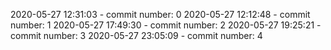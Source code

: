 2020-05-27 12:31:03 - commit number: 0
2020-05-27 12:12:48 - commit number: 1
2020-05-27 17:49:30 - commit number: 2
2020-05-27 19:25:21 - commit number: 3
2020-05-27 23:05:09 - commit number: 4
